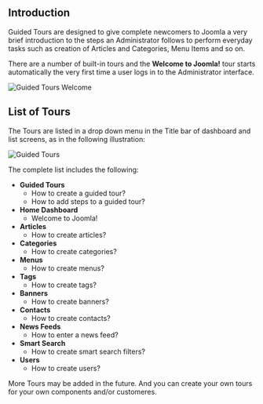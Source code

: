 <!-- Filename: jdocmanual?manual=user&heading=help&filename=guided-tours.md / Display title: Guided Tours -->

## Introduction

Guided Tours are designed to give complete newcomers to Joomla a very brief
introduction to the steps an Administrator follows to perform everyday tasks
such as creation of Articles and Categories, Menu Items and so on.

There are a number of built-in tours and the **Welcome to Joomla!** tour starts
automatically the very first time a user logs in to the Administrator
interface.

![Guided Tours Welcome](../../../en/images/help/guided-tours-welcome.png "Guided Tours Welcome")

## List of Tours

The Tours are listed in a drop down menu in the Title bar of dashboard and
list screens, as in the following illustration:

![Guided Tours](../../../en/images/help/guided-tours.png "Guided Tours")

The complete list includes the following:

* **Guided Tours**
    * How to create a guided tour?
    * How to add steps to a guided tour?
* **Home Dashboard**
    * Welcome to Joomla!
* **Articles**
    * How to create articles?
* **Categories**
    * How to create categories?
* **Menus**
    * How to create menus?
* **Tags**
    * How to create tags?
* **Banners**
    * How to create banners?
* **Contacts**
    * How to create contacts?
* **News Feeds**
    * How to enter a news feed?
* **Smart Search**
    * How to create smart search filters?
* **Users**
    * How to create users?

More Tours may be added in the future. And you can create your own tours for
your own components and/or customeres.